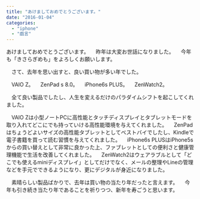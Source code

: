 ```yaml
---
title: "あけましておめでとうございます。"
date: "2016-01-04"
categories: 
  - "iphone"
  - "戯言"
---
```


あけましておめでとうございます。 　昨年は大変お世話になりました。 　今年も「きさらぎめも」をよろしくお願いします。

　さて、去年を思い出すと、良い買い物が多い年でした。

　VAIO Z。 　ZenPad s 8.0。 　iPhone6s PLUS。 　ZenWatch2。

　全て良い製品でしたし、人生を変えるだけのパラダイムシフトを起こしてくれました。

　VAIO Zは小型ノートPCに高性能とタッチディスプレイとタブレットモードを取り入れてどこにでも持っていける高性能環境を与えてくれました。 　ZenPadはちょうどよいサイズの高性能タブレットとしてベストバイでしたし、Kindleで電子書籍を買って読む習慣を与えてくれました。 　iPhone6s PLUSはiPhone5sからの買い替えとして非常に良かった上、ファブレットとしての便利さと健康管理機能で生活を改善してくれました。 　ZenWatch2はウェアラブルとして「どこでも使えるminiディスプレイ」としてだけでなく、メールの整理やLineの管理などを手元でできるようになり、更にデジタルが身近になりました。

　素晴らしい製品ばかりで、去年は買い物の当たり年だったと言えます。 　今年も引き続き当たり年であることを祈りつつ、新年を寿ごうと思います。
